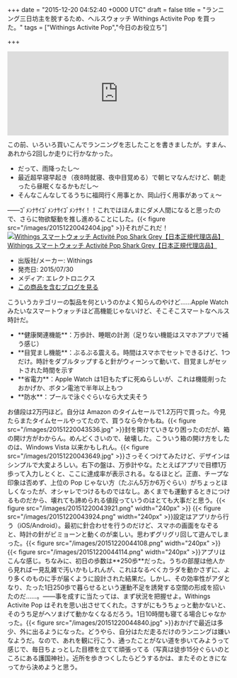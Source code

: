 
+++
date = "2015-12-20 04:52:40 +0000 UTC"
draft = false
title = "ランニング三日坊主を脱するため、ヘルスウォッチ Withings Activite Pop を買った。"
tags = ["Withings Activite Pop","今日のお役立ち"]

+++
<iframe src="https://hatenablog-parts.com/embed?url=https%3A%2F%2Fblog.daruyanagi.jp%2Fentry%2F2015%2F11%2F10%2F162146" title="物欲駆動でランニングを始める。 - だるろぐ" class="embed-card embed-blogcard" scrolling="no" frameborder="0" style="display: block; width: 100%; height: 190px; max-width: 500px; margin: 10px 0px;"></iframe>この前、いろいろ買いこんでランニングを志したことを書きましたが。すまん、あれから2回しか走りに行かなかった。

<ul>
<li>だって、雨降ったし～</li>
<li>最近超早寝早起き（夜8時就寝、夜中目覚める）で朝ヒマなんだけど、朝走ったら昼眠くなるかもだし～</li>
<li>そんなこんなしてるうちに福岡行く用事とか、岡山行く用事があってぇ～</li>
</ul>――ｺﾞﾒﾝﾅｻｲｺﾞﾒﾝﾅｻｲｺﾞﾒﾝﾅｻｲ！！これではほんまにダメ人間になると思ったので、さらに物欲駆動を推し進めることにした。{{< figure src="/images/20151220042404.jpg"  >}}それがこれだ！<div class="hatena-asin-detail"><a href="http://www.amazon.co.jp/exec/obidos/ASIN/B010UV1M6O/bestylesnet-22/"><img src="https://images-fe.ssl-images-amazon.com/images/I/41kP4KiN2%2BL._SL160_.jpg" class="hatena-asin-detail-image" alt="Withings スマートウォッチ Activité Pop Shark Grey【日本正規代理店品】" title="Withings スマートウォッチ Activité Pop Shark Grey【日本正規代理店品】"/></a><div class="hatena-asin-detail-info"><a href="http://www.amazon.co.jp/exec/obidos/ASIN/B010UV1M6O/bestylesnet-22/">Withings スマートウォッチ Activité Pop Shark Grey【日本正規代理店品】</a><ul><li><span class="hatena-asin-detail-label">出版社/メーカー:</span> Withings</li><li><span class="hatena-asin-detail-label">発売日:</span> 2015/07/30</li><li><span class="hatena-asin-detail-label">メディア:</span> エレクトロニクス</li><li><a href="http://d.hatena.ne.jp/asin/B010UV1M6O/bestylesnet-22" target="_blank">この商品を含むブログを見る</a></li></ul></div><div class="hatena-asin-detail-foot"></div></div>こういうカテゴリーの製品を何というのかよく知らんのやけど……Apple Watch みたいなスマートウォッチほど高機能じゃないけど、そこそこスマートなヘルス時計だ。

<ul>
<li>**健康関連機能**：万歩計、睡眠の計測（足りない機能はスマホアプリで補う感じ）</li>
<li>**目覚まし機能**：ぶるぶる震える。時間はスマホでセットできるけど、1つだけ。時計をダブルタップすると針がウィーンって動いて、目覚ましがセットされた時間を示す</li>
<li>**省電力**：Apple Watch は1日もたずに死ぬらしいが、これは機能削ったおかげか、ボタン電池で半年以上もつ</li>
<li>**防水**：プールで泳ぐぐらいなら大丈夫そう</li>
</ul>お値段は2万円ほど。自分は Amazon のタイムセールで1.2万円で買った。今見たらまたタイムセールやってたので、買うなら今かもね。{{< figure src="/images/20151220043536.jpg"  >}}封を開けていきなり困ったのだが、箱の開け方がわからん。めんどくさいので、破壊した。こういう箱の開け方をしたのは、Windows Vista 以来かもしれん。{{< figure src="/images/20151220043649.jpg"  >}}さっそくつけてみたけど、デザインはシンプルで大変よろしい。右下の盤は、万歩計やな。たとえばアプリで目標1万歩って入力しとくと、ここに達成率が表示される。なるほとど。正直、チープな印象は否めず、上位の Pop じゃない方（たぶん5万か6万ぐらい）がちょっとほしくなったが、オシャレでつけるものではなし。あくまでも運動するときにつけるものだから、壊れても諦められる値段っていうのはとても大事だと思う。{{< figure src="/images/20151220043921.png" width="240px" >}} {{< figure src="/images/20151220043924.png" width="240px" >}}設定はアプリから行う（iOS/Android）。最初に針合わせを行うのだけど、スマホの画面をなぞると、時計の針がビミョーンと動くのが楽しい。思わずグリグリ回して遊んでしまった。{{< figure src="/images/20151220044108.png" width="240px" >}} {{< figure src="/images/20151220044114.png" width="240px" >}}アプリはこんな感じ。ちなみに、初日の歩数は**250歩**だった。うちの部屋は他人から見れば一見乱雑で汚いかもしれんが、これはなるべくカラダを動かさずに、より多くのものに手が届くように設計された結果だ。しかし、その効率性がアダとなり、たった1日250歩で暮らせるという運動不足を誘発する空間の形成を招いたのだ……。――事を成すに当たっては、まず状況を把握せよ。Withings Activite Pop はそれを思い出させてくれた。さすがにもうちょっと動かないと、そのうち足がヘソまげて動かなくなるだろう。1日10時間も寝てる場合じゃなかった。{{< figure src="/images/20151220044840.jpg"  >}}おかげで最近は多少、外に出るようになった。どうやら、自分はただ走るだけのランニングは嫌いなようだ。なので、あれを観に行こう、通ったことがない道を歩いてみようって感じで、毎日ちょっとした目標を立てて頑張ってる（写真は徒歩15分ぐらいのところにある護国神社）。近所を歩きつくしたらどうするかは、またそのときになってから決めようと思う。


